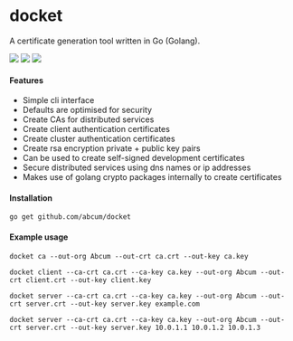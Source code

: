 # docket

A certificate generation tool written in Go (Golang).

[![](https://img.shields.io/badge/godoc-reference-blue.svg?style=flat-square)](https://godoc.org/github.com/abcum/docket) [![](https://goreportcard.com/badge/github.com/abcum/docket?style=flat-square)](https://goreportcard.com/report/github.com/abcum/docket) [![](https://img.shields.io/badge/license-Apache_License_2.0-blue.svg?style=flat-square)](https://github.com/abcum/docket) 

#### Features

- Simple cli interface
- Defaults are optimised for security
- Create CAs for distributed services
- Create client authentication certificates
- Create cluster authentication certificates
- Create rsa encryption private + public key pairs
- Can be used to create self-signed development certificates
- Secure distributed services using dns names or ip addresses
- Makes use of golang crypto packages internally to create certificates 

#### Installation

```
go get github.com/abcum/docket
```

#### Example usage

```
docket ca --out-org Abcum --out-crt ca.crt --out-key ca.key
```

```
docket client --ca-crt ca.crt --ca-key ca.key --out-org Abcum --out-crt client.crt --out-key client.key
```

```
docket server --ca-crt ca.crt --ca-key ca.key --out-org Abcum --out-crt server.crt --out-key server.key example.com
```

```
docket server --ca-crt ca.crt --ca-key ca.key --out-org Abcum --out-crt server.crt --out-key server.key 10.0.1.1 10.0.1.2 10.0.1.3
```